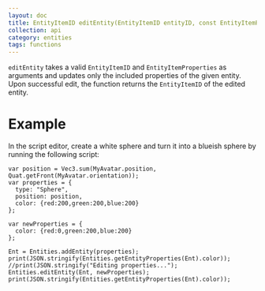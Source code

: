 ```yaml
--- 
layout: doc
title: EntityItemID editEntity(EntityItemID entityID, const EntityItemProperties& properties)
collection: api
category: entities
tags: functions
---
```


`editEntity` takes a valid `EntityItemID` and `EntityItemProperties` as arguments and updates only the included properties of the given entity. Upon successful edit, the function returns the `EntityItemID` of the edited entity. 

# Example

In the script editor, create a white sphere and turn it into a blueish sphere by running the following script:

```
var position = Vec3.sum(MyAvatar.position, Quat.getFront(MyAvatar.orientation));  
var properties = {
  type: "Sphere",
  position: position,
  color: {red:200,green:200,blue:200}
};

var newProperties = {
  color: {red:0,green:200,blue:200}
};

Ent = Entities.addEntity(properties);
print(JSON.stringify(Entities.getEntityProperties(Ent).color));
//print(JSON.stringify("Editing properties...");
Entities.editEntity(Ent, newProperties);
print(JSON.stringify(Entities.getEntityProperties(Ent).color));
```
